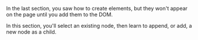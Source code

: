In the last section, you saw how to create elements, but they won't appear on the page until you add them to the DOM. 

In this section, you'll select an existing node, then learn to append, or add, a new node as a child.